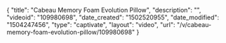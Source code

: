 {
    "title": "Cabeau Memory Foam Evolution Pillow",
    "description": "",
    "videoid": "109980698",
    "date_created": "1502520955",
    "date_modified": "1504247456",
    "type": "captivate",
    "layout": "video",
    "url": "\/v\/cabeau-memory-foam-evolution-pillow\/109980698"
}